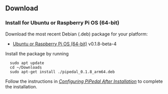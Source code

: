 ## Download

### Install for Ubuntu or Raspberry Pi OS (64-bit)

Download the most recent Debian (.deb) package for your platform:

- [Ubuntu or Raspberry Pi OS (64-bit)](https://github.com/rerdavies/pipedal/releases/download/v0.1.8-beta-4/pipedal_0.1.8_arm64.deb) v0.1.8-beta-4

Install the package by running 

```
  sudo apt update
  cd ~/Downloads  
  sudo apt-get install ./pipedal_0.1.8_arm64.deb
```

Follow the instructions in [_Configuring PiPedal After Installation_](https://rerdavies.github.io/pipedal/Configuring.html) to complete the installation.
